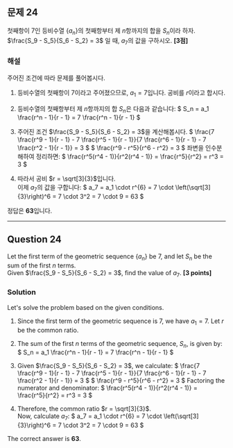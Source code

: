 ## 문제 24 
첫째항이 7인 등비수열 $\{ a_n \}$의 첫째항부터 제 $n$항까지의 합을 $S_n$이라 하자.  
$\frac{S_9 - S_5}{S_6 - S_2} = 3$ 일 때, $a_7$의 값을 구하시오. **[3점]**

### 해설  
주어진 조건에 따라 문제를 풀어봅시다.

1. 등비수열의 첫째항이 7이라고 주어졌으므로, $a_1 = 7$입니다. 공비를 $r$이라고 합시다.
   
2. 등비수열의 첫째항부터 제 $n$항까지의 합 $S_n$은 다음과 같습니다:
   $
   S_n = a_1 \frac{r^n - 1}{r - 1} = 7 \frac{r^n - 1}{r - 1}
   $

3. 주어진 조건 $\frac{S_9 - S_5}{S_6 - S_2} = 3$을 계산해봅시다.
   $
   \frac{7 \frac{r^9 - 1}{r - 1} - 7 \frac{r^5 - 1}{r - 1}}{7 \frac{r^6 - 1}{r - 1} - 7 \frac{r^2 - 1}{r - 1}} = 3
   $
   $
   \frac{r^9 - r^5}{r^6 - r^2} = 3
   $
   좌변을 인수분해하여 정리하면:
   $
   \frac{r^5(r^4 - 1)}{r^2(r^4 - 1)} = \frac{r^5}{r^2} = r^3 = 3
   $

4. 따라서 공비 $r = \sqrt[3]{3}$입니다.  
   이제 $a_7$의 값을 구합니다:
   $
   a_7 = a_1 \cdot r^{6} = 7 \cdot \left(\sqrt[3]{3}\right)^6 = 7 \cdot 3^2 = 7 \cdot 9 = 63
   $

정답은 **63**입니다.

---

## Question 24 
Let the first term of the geometric sequence $\{ a_n \}$ be 7, and let $S_n$ be the sum of the first $n$ terms.  
Given $\frac{S_9 - S_5}{S_6 - S_2} = 3$, find the value of $a_7$. **[3 points]**

### Solution  
Let's solve the problem based on the given conditions.

1. Since the first term of the geometric sequence is 7, we have $a_1 = 7$. Let $r$ be the common ratio.

2. The sum of the first $n$ terms of the geometric sequence, $S_n$, is given by:
   $
   S_n = a_1 \frac{r^n - 1}{r - 1} = 7 \frac{r^n - 1}{r - 1}
   $

3. Given $\frac{S_9 - S_5}{S_6 - S_2} = 3$, we calculate:
   $
   \frac{7 \frac{r^9 - 1}{r - 1} - 7 \frac{r^5 - 1}{r - 1}}{7 \frac{r^6 - 1}{r - 1} - 7 \frac{r^2 - 1}{r - 1}} = 3
   $
   $
   \frac{r^9 - r^5}{r^6 - r^2} = 3
   $
   Factoring the numerator and denominator:
   $
   \frac{r^5(r^4 - 1)}{r^2(r^4 - 1)} = \frac{r^5}{r^2} = r^3 = 3
   $

4. Therefore, the common ratio $r = \sqrt[3]{3}$.  
   Now, calculate $a_7$:
   $
   a_7 = a_1 \cdot r^{6} = 7 \cdot \left(\sqrt[3]{3}\right)^6 = 7 \cdot 3^2 = 7 \cdot 9 = 63
   $

The correct answer is **63**.

